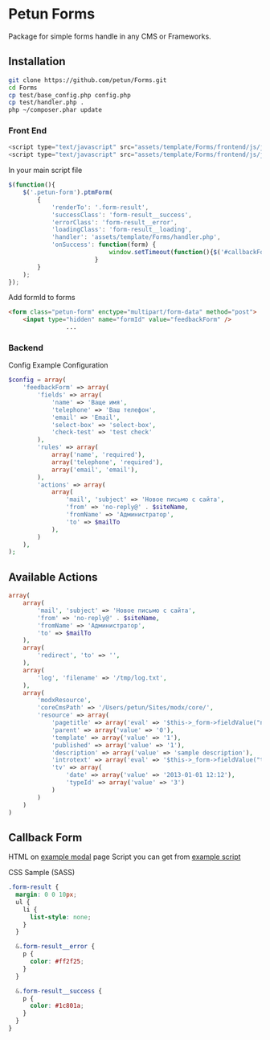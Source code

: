 # Petun Forms
Package for simple forms handle in any CMS or Frameworks.

## Installation

```sh
git clone https://github.com/petun/Forms.git
cd Forms
cp test/base_config.php config.php
cp test/handler.php .
php ~/composer.phar update
```

### Front End
```javascript
<script type="text/javascript" src="assets/template/Forms/frontend/js/jquery-1.11.2.min.js"></script>
<script type="text/javascript" src="assets/template/Forms/frontend/js/jquery.petun-forms.js"></script>
```
In your main script file

```javascript
$(function(){
    $('.petun-form').ptmForm(
        {
            'renderTo': '.form-result',
            'successClass': 'form-result__success',
            'errorClass': 'form-result__error',
            'loadingClass': 'form-result__loading',
            'handler': 'assets/template/Forms/handler.php',
            'onSuccess': function(form) {
                            window.setTimeout(function(){$('#callbackForm').modal('toggle')} , 2000);
                        }
        }
    );
});
```

Add formId to forms
```html
<form class="petun-form" enctype="multipart/form-data" method="post">
    <input type="hidden" name="formId" value="feedbackForm" />
                ...
```

### Backend
Config Example Configuration
```php
$config = array(
	'feedbackForm' => array(
		'fields' => array(
			'name' => 'Ваще имя',
			'telephone' => 'Ваш телефон',
			'email' => 'Email',
			'select-box' => 'select-box',
			'check-test' => 'test check'
		),
		'rules' => array(
			array('name', 'required'),
			array('telephone', 'required'),
			array('email', 'email'),
		),
		'actions' => array(
			array(
				'mail', 'subject' => 'Новое письмо с сайта',
				'from' => 'no-reply@' . $siteName,
				'fromName' => 'Администратор',
				'to' => $mailTo
			),
		)
	),
);
```

## Available Actions
```php
array(
	array(
		'mail', 'subject' => 'Новое письмо с сайта',
		'from' => 'no-reply@' . $siteName,
		'fromName' => 'Администратор',
		'to' => $mailTo
	),
	array(
		'redirect', 'to' => '',
	),
	array(
	    'log', 'filename' => '/tmp/log.txt',
	),
	array(
		'modxResource',
		'coreCmsPath' => '/Users/petun/Sites/modx/core/',
		'resource' => array(
			'pagetitle' => array('eval' => '$this->_form->fieldValue("name")'),
			'parent' => array('value' => '0'),
			'template' => array('value' => '1'),
			'published' => array('value' => '1'),
			'description' => array('value' => 'sample description'),
			'introtext' => array('eval' => '$this->_form->fieldValue("telephone") . $this->_form->fieldValue("email")'),
			'tv' => array(
				'date' => array('value' => '2013-01-01 12:12'),
				'typeId' => array('value' => '3')
			)
		)
	)
)
```


## Callback Form
HTML on [example modal] page
Script you can get from [example script]



[example modal]:https://github.com/petun/Forms/blob/master/test/example_modal.html

[example script]:https://github.com/petun/Forms/blob/master/frontend/js/script.js

CSS Sample (SASS)
```css
.form-result {
  margin: 0 0 10px;
  ul {
    li {
      list-style: none;
    }
  }

  &.form-result__error {
    p {
      color: #ff2f25;
    }
  }

  &.form-result__success {
    p {
      color: #1c801a;
    }
  }
}
```
